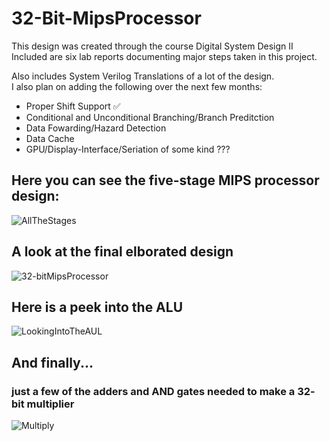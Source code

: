 # 32-Bit-MipsProcessor

This design was created through the course Digital System Design II\
Included are six lab reports documenting major steps taken in this project.

Also includes System Verilog Translations of a lot of the design.\
I also plan on adding the following over the next few months:
* Proper Shift Support ✅
* Conditional and Unconditional Branching/Branch Preditction
* Data Fowarding/Hazard Detection
* Data Cache
* GPU/Display-Interface/Seriation of some kind ???

## Here you can see the five-stage MIPS processor design:
![AllTheStages](https://github.com/GlennVodra/32-Bit-MipsProcessor/assets/37476686/6a17b25b-2f26-4c55-b162-dcab41510c32)

## A look at the final elborated design
![32-bitMipsProcessor](https://github.com/GlennVodra/32-Bit-MipsProcessor/assets/37476686/3e90097c-a6f2-4fa3-9a85-5b440d3dda44)

## Here is a peek into the ALU
![LookingIntoTheAUL](https://github.com/GlennVodra/32-Bit-MipsProcessor/assets/37476686/38a25a63-2087-4f83-898d-feb33332a846)

## And finally...
### just a few of the adders and AND gates needed to make a 32- bit multiplier
![Multiply](https://github.com/GlennVodra/32-Bit-MipsProcessor/assets/37476686/012dfc0a-dc04-4b97-b7c9-9a7dfc46703b)
